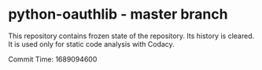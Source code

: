 # python-oauthlib - master branch

This repository contains frozen state of the repository.
Its history is cleared. It is used only for static code
analysis with Codacy.

Commit Time: 1689094600